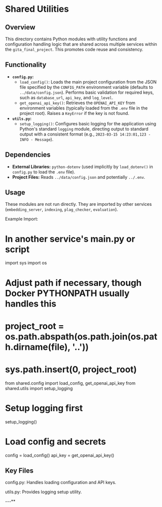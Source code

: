 # Shared Utilities

## Overview

This directory contains Python modules with utility functions and configuration handling logic that are shared across multiple services within the `gita_final_project`. This promotes code reuse and consistency.

## Functionality

-   **`config.py`:**
    -   `load_config()`: Loads the main project configuration from the JSON file specified by the `CONFIG_PATH` environment variable (defaults to `../data/config.json`). Performs basic validation for required keys, such as `database_url`, `api_key`, and `log_level`.
    -   `get_openai_api_key()`: Retrieves the `OPENAI_API_KEY` from environment variables (typically loaded from the `.env` file in the project root). Raises a `KeyError` if the key is not found.
-   **`utils.py`:**
    -   `setup_logging()`: Configures basic logging for the application using Python's standard `logging` module, directing output to standard output with a consistent format (e.g., `2023-03-15 14:23:01,123 - INFO - Message`).

## Dependencies

-   **External Libraries:** `python-dotenv` (used implicitly by `load_dotenv()` in `config.py` to load the `.env` file).
-   **Project Files:** Reads `../data/config.json` and potentially `../.env`.

## Usage

These modules are not run directly. They are imported by other services (`embedding_server`, `indexing`, `plag_checker`, `evaluation`).

Example Import:

# In another service's main.py or script
import sys
import os
# Adjust path if necessary, though Docker PYTHONPATH usually handles this
# project_root = os.path.abspath(os.path.join(os.path.dirname(__file__), '..'))
# sys.path.insert(0, project_root)

from shared.config import load_config, get_openai_api_key
from shared.utils import setup_logging

# Setup logging first
setup_logging()

# Load config and secrets
config = load_config()
api_key = get_openai_api_key()

## Key Files
config.py: Handles loading configuration and API keys.

utils.py: Provides logging setup utility.

---**